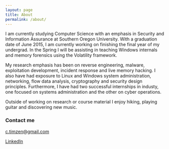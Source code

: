 ```yaml
---
layout: page
title: About
permalink: /about/
---
```


I am currently studying Computer Science with an emphasis in Security and Information Assurance at Southern Oregon University. With a graduation date of June 2015, I am currently working on finishing the final year of my undergrad. In the Spring I will be assisting in teaching Windows internals and memory forensics using the Volatility framework.

My research emphasis has been on reverse engineering, malware, exploitation development, incident response and live memory hacking. I also have had exposure to Linux and Windows system administration, networking, flow data analysis, cryptography and security design principles. Furthermore, I have had two successful internships in industy, one focused on systems administration and the other on cyber operations. 

Outside of working on research or course material I enjoy hiking, playing guitar and discovering new music. 

### Contact me

[c.timzen@gmail.com](mailto:c.timzen@gmail.com)

[LinkedIn](https://www.linkedin.com/in/tophertimzen)
